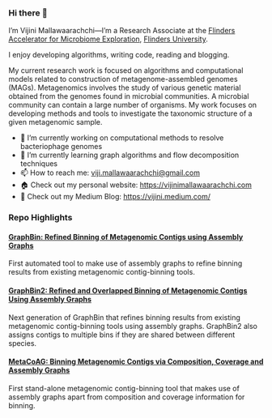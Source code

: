 ### Hi there 👋

I’m Vijini Mallawaarachchi—I’m a Research Associate at the [Flinders Accelerator for Microbiome Exploration](https://fame.flinders.edu.au/), [Flinders University](https://www.flinders.edu.au/).

I enjoy developing algorithms, writing code, reading and blogging.

My current research work is focused on algorithms and computational models related to construction of metagenome-assembled genomes (MAGs). Metagenomics involves the study of various genetic material obtained from the genomes found in microbial communities. A microbial community can contain a large number of organisms. My work focuses on developing methods and tools to investigate the taxonomic structure of a given metagenomic sample.

- 🔭 I’m currently working on computational methods to resolve bacteriophage genomes
- 🌱 I’m currently learning graph algorithms and flow decomposition techniques
- 📫 How to reach me: viji.mallawaarachchi@gmail.com
- 🏠 Check out my personal website: https://vijinimallawaarachchi.com
- 📝 Check out my Medium Blog: https://vijini.medium.com/

### Repo Highlights

#### [GraphBin: Refined Binning of Metagenomic Contigs using Assembly Graphs](https://github.com/Vini2/GraphBin)
First automated tool to make use of assembly graphs to refine binning results from existing metagenomic contig-binning tools.

#### [GraphBin2: Refined and Overlapped Binning of Metagenomic Contigs Using Assembly Graphs](https://github.com/Vini2/GraphBin2)
Next generation of GraphBin that refines binning results from existing metagenomic contig-binning tools using assembly graphs. GraphBin2 also assigns contigs to multiple bins if they are shared between different species.

#### [MetaCoAG: Binning Metagenomic Contigs via Composition, Coverage and Assembly Graphs](https://github.com/Vini2/MetaCoAG)
First stand-alone metagenomic contig-binning tool that makes use of assembly graphs apart from composition and coverage information for binning.

<!--
![Vini2's github stats](https://github-readme-stats.vercel.app/api?username=Vini2&show_icons=true&theme=buefy)

**Vini2/Vini2** is a ✨ _special_ ✨ repository because its `README.md` (this file) appears on your GitHub profile.

Here are some ideas to get you started:

-->

